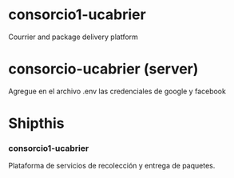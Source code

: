 
# consorcio1-ucabrier
Courrier and package delivery platform

# consorcio-ucabrier (server)
Agregue en el archivo .env las credenciales de google y facebook

# Shipthis
### consorcio1-ucabrier
Plataforma de servicios de recolección y entrega de paquetes.

